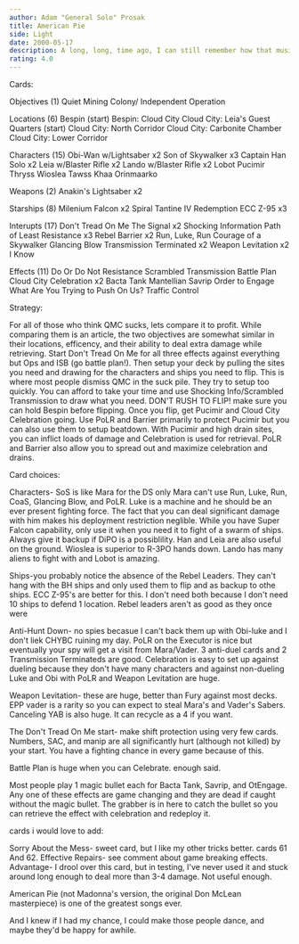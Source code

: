 ```yaml
---
author: Adam "General Solo" Prosak
title: American Pie
side: Light
date: 2000-05-17
description: A long, long, time ago, I can still remember how that music used to make me smile.
rating: 4.0
---
```

Cards: 

Objectives (1)
Quiet Mining Colony/ Independent Operation

Locations (6)
Bespin (start)
Bespin: Cloud City
Cloud City: Leia's Guest Quarters (start)
Cloud City: North Corridor
Cloud City: Carbonite Chamber
Cloud City: Lower Corridor

Characters (15)
Obi-Wan w/Lightsaber x2
Son of Skywalker x3
Captain Han Solo x2
Leia w/Blaster Rifle x2
Lando w/Blaster Rifle x2
Lobot
Pucimir Thryss
Wioslea
Tawss Khaa
Orinmaarko

Weapons (2)
Anakin's Lightsaber x2

Starships (8)
Milenium Falcon x2
Spiral
Tantine IV
Redemption
ECC Z-95 x3

Interupts (17)
Don't Tread On Me
The Signal x2
Shocking Information
Path of Least Resistance x3
Rebel Barrier x2
Run, Luke, Run
Courage of a Skywalker
Glancing Blow
Transmission Terminated x2
Weapon Levitation x2
I Know

Effects (11)
Do Or Do Not
Resistance
Scrambled Transmission
Battle Plan
Cloud City Celebration x2
Bacta Tank
Mantellian Savrip
Order to Engage
What Are You Trying to Push On Us?
Traffic Control 

Strategy: 

For all of those who think QMC sucks, lets compare it to profit.  While comparing them is an article, the two objectives are somewhat similar in their locations, efficency, and their ability to deal extra damage while retrieving.  Start Don't Tread On Me for all three effects against everything but Ops and ISB (go battle plan!).  Then setup your deck by pulling the sites you need and drawing for the characters and ships you need to flip.	This is where most people dismiss QMC in the suck pile.  They try to setup too quickly.  You can afford to take your time and use Shocking Info/Scrambled Transmission to draw what you need.  DON'T RUSH TO FLIP!  make sure you can hold Bespin before flipping.  Once you flip, get Pucimir and Cloud City Celebration going.  Use PoLR and Barrier primarily to protect Pucimir but you can also use them to setup beatdown.  With Pucimir and high drain sites, you can inflict loads of damage and Celebration is used for retrieval.  PoLR and Barrier also allow you to spread out and maximize celebration and drains.

Card choices:

Characters- SoS is like Mara for the DS only Mara can't use Run, Luke, Run, CoaS, Glancing Blow, and PoLR.  Luke is a machine and he should be an ever present fighting force.  The fact that you can deal significant damage with him makes his deployment restriction neglible.  While you have Super Falcon capability, only use it when you need it to fight of a swarm of ships.	Always give it backup if DiPO is a possiblility.  Han and Leia are also useful on the ground.  Wioslea is superior to R-3PO hands down.  Lando has many aliens to fight with and Lobot is amazing.

Ships-you probably notice the absence of the Rebel Leaders.  They can't hang with the BH ships and only used them to flip and as backup to othe ships.  ECC Z-95's are better for this.  I don't need both because I don't need 10 ships to defend 1 location.  Rebel leaders aren't as good as they once were

Anti-Hunt Down- no spies becasue I can't back them up with Obi-luke and I don't liek CHYBC ruining my day.  PoLR on the Executor is nice but eventually your spy will get a visit from Mara/Vader.  3 anti-duel cards and 2 Transmission Terminateds are good.  Celebration is easy to set up against dueling because they don't have many characters and against non-dueling Luke and Obi with PoLR and Weapon Levitation are huge.

Weapon Levitation-  these are huge, better than Fury against most decks.  EPP vader is a rarity so you can expect to steal Mara's and Vader's Sabers.  Canceling YAB is also huge.  It can recycle as a 4 if you want.

The Don't Tread On Me start- make shift protection using very few cards.  Numbers, SAC, and manip are all significantly hurt (although not killed) by your start.  You have a fighting chance in every game because of this.

Battle Plan is huge when you can Celebrate.  enough said.

Most people play 1 magic bullet each for Bacta Tank, Savrip, and OtEngage.  Any one of these effects are game changing and they are dead if caught without the magic bullet.  The grabber is in here to catch the bullet so you can retrieve the effect with celebration and redeploy it.

cards i would love to add:

Sorry About the Mess- sweet card, but I like my other tricks better.  cards 61 And 62.
Effective Repairs- see comment about game breaking effects.
Advantage- I drool over this card, but in testing, I've never used it and stuck around long enough to deal more than 3-4 damage.  Not useful enough.


American Pie (not Madonna's version, the original Don McLean masterpiece) is one of the greatest songs ever.

And I knew if I had my chance, I could make those people dance, and maybe they'd be happy for awhile. 
